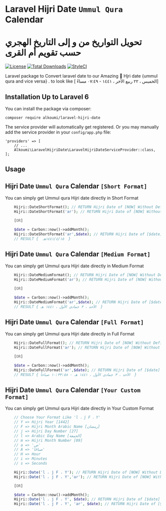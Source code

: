 # Laravel Hijri Date `Ummul Qura` Calendar
#  تحويل التواريخ من و إلى التاريخ الهجري حسب تقويم أم القرى 

[![License](https://poser.pugx.org/alkoumi/laravel-hijri-date/license)](https://packagist.org/packages/alkoumi/laravel-hijri-date)
[![Total Downloads](https://poser.pugx.org/alkoumi/laravel-hijri-date/downloads)](https://packagist.org/packages/alkoumi/laravel-hijri-date)
[![StyleCI](https://github.styleci.io/repos/229978322/shield?branch=master)](https://github.styleci.io/repos/229978322)


Laravel package to Convert laravel date to our Amazing 💝 Hjri date {ummul qura and vice versa} . to look like [ الخميس ، ٢٢ ربيع الآخر ، ١٤٤١ - ٠٧:٤٩ مساءً]
## Installation Up to Laravel 6

You can install the package via composer:

	composer require alkoumi/laravel-hijri-date

The service provider will automatically get registered. Or you may manually add the service provider in your `config/app.php` file:

    'providers' => [
        // ...
        Alkoumi\LaravelHijriDate\LaravelHijriDateServiceProvider::class,
    ];

## Usage

## Hijri Date `Ummul Qura` Calendar `[Short Format]`
You can simply get Ummul qura Hijri date directly in Short Format 
```php
    Hijri::DateShortFormat(); // RETURN Hijri Date of [NOW] Without Defining Timestamp DIGITS EN By Default
    Hijri::DateShortFormat('ar'); // RETURN Hijri Date of [NOW] Without Defining Timestamp DIGITS AR

    [OR]

    $date = Carbon::now()->addMonth();
    Hijri::DateShortFormat('ar',$date); // RETURN Hijri Date of [$date] in Short Format in AR Digits
    // RESULT {  ١٤٤١/٤/١٥هـ  }
```

## Hijri Date `Ummul Qura` Calendar `[Medium Format]`
You can simply get Ummul qura Hijri date directly in Medium Format 
```php
    Hijri::DateMediumFormat(); // RETURN Hijri Date of [NOW] Without Defining Timestamp DIGITS EN By Default
    Hijri::DateMediumFormat('ar'); // RETURN Hijri Date of [NOW] Without Defining Timestamp DIGITS AR

    [OR]

    $date = Carbon::now()->addMonth();
    Hijri::DateMediumFormat('ar',$date); // RETURN Hijri Date of [$date] in Medium Format
    // RESULT { الأحد ، ٣ جمادى الأول ، ١٤٤١ هـ  }
```

## Hijri Date `Ummul Qura` Calendar `[Full Format]`
You can simply get Ummul qura Hijri date directly in Full Format 
```php
    Hijri::DateFullFormat(); // RETURN Hijri Date of [NOW] Without Defining Timestamp DIGITS EN By Default
    Hijri::DateFullFormat('ar'); // RETURN Hijri Date of [NOW] Without Defining Timestamp DIGITS AR

    [OR]

    $date = Carbon::now()->addMonth();
    Hijri::DateFullFormat('ar',$date); // RETURN Hijri Date of [$date] in Full Format in AR DIGITS
    // RESULT { الأحد ، ٣ جمادى الأول ، ١٤٤١ هـ - ١٠:٣٣:٥٨ صباحاً  }
```

## Hijri Date `Ummul Qura` Calendar `[Your Custom Format]`
You can simply get Ummul qura Hijri date directly in Your Custom Format 
```php
    // Choose Your Format Like 'l ، j F ، Y'
    // Y => Hijri Year [1442]
    // F => Hijri Month Arabic Name [رمضان]
    // j => Hijri Day Number [27]
    // l => Arabic Day Name [الجمعة]
    // m => Hijri Month Number [09]
    // a => 'ص'
    // A => 'صباحًا'
    // H => Hour
    // i => Minutes
    // s => Seconds

    Hijri::Date('l ، j F ، Y'); // RETURN Hijri Date of [NOW] Without Defining Timestamp in EN DIGITS
    Hijri::Date('l ، j F ، Y','ar'); // RETURN Hijri Date of [NOW] Without Defining Timestamp in AR DIGITS

    [OR]

    $date = Carbon::now()->addMonth();
    Hijri::Date('l ، j F ، Y', $date); // RETURN Hijri Date of [$date] in Full Format in EN DIGITS
    Hijri::Date('l ، j F ، Y', 'ar', $date); // RETURN Hijri Date of [$date] in Full Format in AR DIGITS
```

